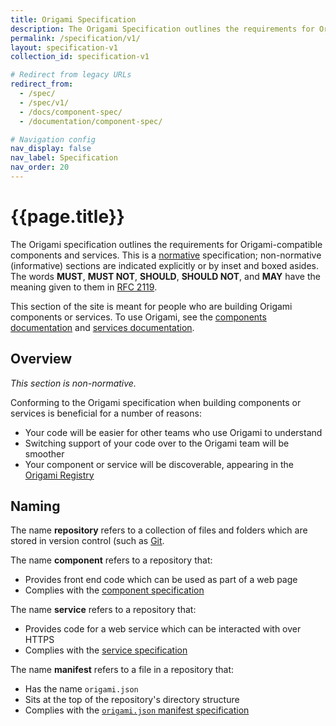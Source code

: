 ```yaml
---
title: Origami Specification
description: The Origami Specification outlines the requirements for Origami-compatible components and services, helping others contribute back.
permalink: /specification/v1/
layout: specification-v1
collection_id: specification-v1

# Redirect from legacy URLs
redirect_from:
  - /spec/
  - /spec/v1/
  - /docs/component-spec/
  - /documentation/component-spec/

# Navigation config
nav_display: false
nav_label: Specification
nav_order: 20
---
```


# {{page.title}}

The Origami specification outlines the requirements for Origami-compatible components and services. This is a <a href="https://www.w3.org/TR/qaframe-spec/">normative</a> specification; non-normative (informative) sections are indicated explicitly or by inset and boxed asides. The words **MUST**, **MUST NOT**, **SHOULD**, **SHOULD NOT**, and **MAY** have the meaning given to them in <a href="http://www.ietf.org/rfc/rfc2119.txt">RFC 2119</a>.

<aside>
	This section of the site is meant for people who are building Origami components or services. To use Origami, see the <a href="/documentation/components/">components documentation</a> and <a href="/documentation/services/">services documentation</a>.
</aside>

## Overview

_This section is non-normative._

Conforming to the Origami specification when building components or services is beneficial for a number of reasons:

- Your code will be easier for other teams who use Origami to understand
- Switching support of your code over to the Origami team will be smoother
- Your component or service will be discoverable, appearing in the <a href="https://registry.origami.ft.com/components">Origami Registry</a>

## Naming

The name **repository** refers to a collection of files and folders which are stored in version control (such as <a href="https://git-scm.com/">Git</a>.

The name **component** refers to a repository that:

- Provides front end code which can be used as part of a web page
- Complies with the [component specification](/specification/v1/components/)

The name **service** refers to a repository that:

- Provides code for a web service which can be interacted with over HTTPS
- Complies with the [service specification](/specification/v1/services/)

The name **manifest** refers to a file in a repository that:

- Has the name `origami.json`
- Sits at the top of the repository's directory structure
- Complies with the [`origami.json` manifest specification](/specification/v1/manifest/)
